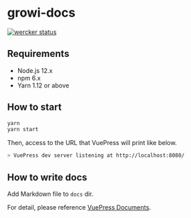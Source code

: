 # growi-docs

[![wercker status](https://app.wercker.com/status/ac72ddc31b1e63f61717bcc1633b7c7f/s/master "wercker status")](https://app.wercker.com/project/byKey/ac72ddc31b1e63f61717bcc1633b7c7f)

## Requirements

- Node.js 12.x
- npm 6.x
- Yarn 1.12 or above

## How to start

``` bash
yarn
yarn start
```

Then, access to the URL that VuePress will print like below.

``` bash
> VuePress dev server listening at http://localhost:8080/
```

## How to write docs

Add Markdown file to `docs` dir.

For detail, please reference [VuePress Documents](https://vuepress.vuejs.org/).
